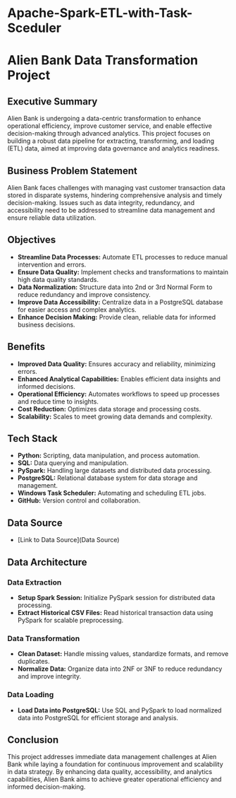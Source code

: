 # Apache-Spark-ETL-with-Task-Sceduler

# Alien Bank Data Transformation Project

## Executive Summary
Alien Bank is undergoing a data-centric transformation to enhance operational efficiency, improve customer service, and enable effective decision-making through advanced analytics. This project focuses on building a robust data pipeline for extracting, transforming, and loading (ETL) data, aimed at improving data governance and analytics readiness.

## Business Problem Statement
Alien Bank faces challenges with managing vast customer transaction data stored in disparate systems, hindering comprehensive analysis and timely decision-making. Issues such as data integrity, redundancy, and accessibility need to be addressed to streamline data management and ensure reliable data utilization.

## Objectives
- **Streamline Data Processes:** Automate ETL processes to reduce manual intervention and errors.
- **Ensure Data Quality:** Implement checks and transformations to maintain high data quality standards.
- **Data Normalization:** Structure data into 2nd or 3rd Normal Form to reduce redundancy and improve consistency.
- **Improve Data Accessibility:** Centralize data in a PostgreSQL database for easier access and complex analytics.
- **Enhance Decision Making:** Provide clean, reliable data for informed business decisions.

## Benefits
- **Improved Data Quality:** Ensures accuracy and reliability, minimizing errors.
- **Enhanced Analytical Capabilities:** Enables efficient data insights and informed decisions.
- **Operational Efficiency:** Automates workflows to speed up processes and reduce time to insights.
- **Cost Reduction:** Optimizes data storage and processing costs.
- **Scalability:** Scales to meet growing data demands and complexity.

## Tech Stack
- **Python:** Scripting, data manipulation, and process automation.
- **SQL:** Data querying and manipulation.
- **PySpark:** Handling large datasets and distributed data processing.
- **PostgreSQL:** Relational database system for data storage and management.
- **Windows Task Scheduler:** Automating and scheduling ETL jobs.
- **GitHub:** Version control and collaboration.

## Data Source
- [Link to Data Source](Data Source)

## Data Architecture
### Data Extraction
- **Setup Spark Session:** Initialize PySpark session for distributed data processing.
- **Extract Historical CSV Files:** Read historical transaction data using PySpark for scalable preprocessing.

### Data Transformation
- **Clean Dataset:** Handle missing values, standardize formats, and remove duplicates.
- **Normalize Data:** Organize data into 2NF or 3NF to reduce redundancy and improve integrity.

### Data Loading
- **Load Data into PostgreSQL:** Use SQL and PySpark to load normalized data into PostgreSQL for efficient storage and analysis.

## Conclusion
This project addresses immediate data management challenges at Alien Bank while laying a foundation for continuous improvement and scalability in data strategy. By enhancing data quality, accessibility, and analytics capabilities, Alien Bank aims to achieve greater operational efficiency and informed decision-making.

 
